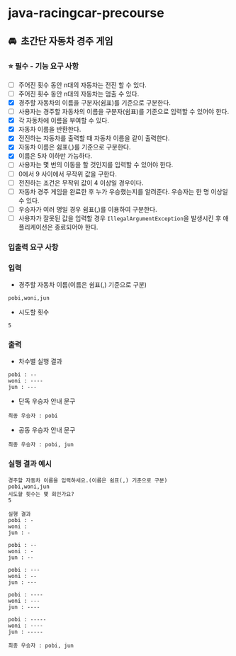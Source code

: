 # java-racingcar-precourse

## 🚘  초간단 자동차 경주 게임

### **⭐️ 필수 - 기능 요구 사항**

- [ ]  주어진 횟수 동안 n대의 자동차는 전진 할 수 있다.
- [ ]  주어진 횟수 동안 n대의 자동차는 멈출 수 있다.
- [x]  경주할 자동차의 이름을 구분자(쉼표)를 기준으로 구분한다.
- [ ]  사용자는 경주할 자동차의 이름을 구분자(쉼표)를 기준으로 입력할 수 있어야 한다. 
- [x]  각 자동차에 이름을 부여할 수 있다.
- [x]  자동차 이름을 반환한다. 
- [x]  전진하는 자동차를 출력할 때 자동차 이름을 같이 출력한다. 
- [x]  자동차 이름은 쉼표(,)를 기준으로 구분한다. 
- [x]  이름은 5자 이하만 가능하다. 
- [ ]  사용자는 몇 번의 이동을 할 것인지를 입력할 수 있어야 한다.
- [ ]  0에서 9 사이에서 무작위 값을 구한다.
- [ ]  전진하는 조건은 무작위 값이 4 이상일 경우이다.
- [ ]  자동차 경주 게임을 완료한 후 누가 우승했는지를 알려준다. 우승자는 한 명 이상일 수 있다.
- [ ]  우승자가 여러 명일 경우 쉼표(,)를 이용하여 구분한다.
- [ ]  사용자가 잘못된 값을 입력할 경우 `IllegalArgumentException`을 발생시킨 후 애플리케이션은 종료되어야 한다.

### **입출력 요구 사항**

### **입력**

- 경주할 자동차 이름(이름은 쉼표(,) 기준으로 구분)

```
pobi,woni,jun
```

- 시도할 횟수

```
5
```

### **출력**

- 차수별 실행 결과

```
pobi : --
woni : ----
jun : ---
```

- 단독 우승자 안내 문구

```
최종 우승자 : pobi
```

- 공동 우승자 안내 문구

```
최종 우승자 : pobi, jun
```

### **실행 결과 예시**

```
경주할 자동차 이름을 입력하세요.(이름은 쉼표(,) 기준으로 구분)
pobi,woni,jun
시도할 횟수는 몇 회인가요?
5

실행 결과
pobi : -
woni :
jun : -

pobi : --
woni : -
jun : --

pobi : ---
woni : --
jun : ---

pobi : ----
woni : ---
jun : ----

pobi : -----
woni : ----
jun : -----

최종 우승자 : pobi, jun
```